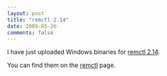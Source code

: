 ```yaml
---
layout: post
title: "remctl 2.14"
date: 2009-05-26
comments: false
---
```

I have just uploaded Windows binaries for [remctl 2.14][0].




You can find them on the [remctl][1] page.



[0]: http://www.eyrie.org/~eagle/journal/2009-05/014.html
[1]: /software/remctl
